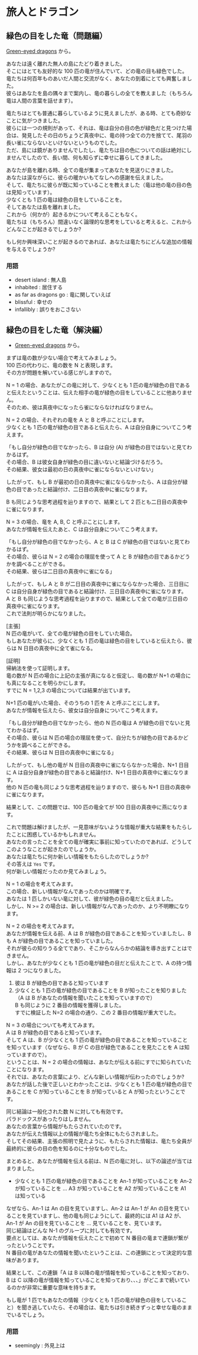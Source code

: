 # 旅人とドラゴン

## 緑色の目をした竜（問題編）
[Green-eyed dragons](https://www.physics.harvard.edu/uploads/files/undergrad/probweek/prob2.pdf) から。

あなたは遠く離れた無人の島にたどり着きました。  
そこにはとても友好的な 100 匹の竜が住んでいて、どの竜の目も緑色でした。  
竜たちは何百年ものあいだ人間と交流がなく、あなたの到着にとても興奮しました。  
彼らはあなたを島の隅々まで案内し、竜の暮らしの全てを教えました（もちろん竜は人間の言葉を話せます）。  

竜たちはとても普通に暮らしているように見えましたが、ある時、とても奇妙なことに気がつきました。  
彼らには一つの規則があって、それは、竜は自分の目の色が緑色だと見つけた場合は、発見したその日のちょうど真夜中に、竜の持つ全ての力を捨てて、尾羽の長い雀にならないといけないというものでした。  
ただ、島には鏡がありませんでしたし、竜たちは目の色についての話は絶対にしませんでしたので、長い間、何も知らずに幸せに暮らしてきました。  

あなたが島を離れる時、全ての竜が集まってあなたを見送りにきました。  
あなたは涙ながらに、彼らの暖かいもてなしへの感謝を伝えました。  
そして、竜たちに彼らが既に知っていることを教えました（竜は他の竜の目の色は見知っています）。  
少なくとも 1 匹の竜は緑色の目をしていることを。  
そしてあなたは島を離れました。  
これから（何かが）起きるかについて考えることもなく。  
竜たちは（もちろん）間違いなく論理的な思考をしていると考えると、これからどんなことが起きるでしょうか?  

もし何か興味深いことが起きるのであれば、あなたは竜たちにどんな追加の情報を与えるでしょうか?  

### 用語
- desert island : 無人島
- inhabited : 居住する
- as far as dragons go : 竜に関していえば
- blissful : 幸せの
- infallibly : 誤りをおこさない

## 緑色の目をした竜（解決編）
- [Green-eyed dragons](https://www.physics.harvard.edu/uploads/files/undergrad/probweek/sol2.pdf) から。

まずは竜の数が少ない場合で考えてみましょう。  
100 匹の代わりに、竜の数を N と表現します。  
その方が問題を解いている感じがしますので。  

N = 1 の場合、あなたがこの竜に対して、少なくとも 1 匹の竜が緑色の目であると伝えたということは、伝えた相手の竜が緑色の目をしていることに他ありません。  
そのため、彼は真夜中になったら雀にならなければなりません。  

N = 2 の場合、それぞれの竜を A と B と呼ぶことにします。  
少なくとも 1 匹の竜が緑色の目であると伝えたら、A は自分自身についてこう考えます。  

「もし自分が緑色の目でなかったら、B は自分 (A) が緑色の目ではないと見てわかるはず。  
その場合、B は彼女自身が緑色の目に違いないと結論づけるだろう。  
その結果、彼女は最初の日の真夜中に雀にならないといけない」  

したがって、もし B が最初の日の真夜中に雀にならなかったら、A は自分が緑色の目であったと結論付け、二日目の真夜中に雀になります。  

B も同じような思考過程を辿りますので、結果として 2 匹とも二日目の真夜中に雀になります。  

N = 3 の場合、竜を A, B, C と呼ぶことにします。  
あなたが情報を伝えたあと、C は自分自身についてこう考えます。  

「もし自分が緑色の目でなかったら、A と B は C が緑色の目ではないと見てわかるはず。  
その場合、彼らは N = 2 の場合の理屈を使って A と B が緑色の目であるかどうかを調べることができる。  
その結果、彼らは二日目の真夜中に雀になる」  

したがって、もし A と B が二日目の真夜中に雀にならなかった場合、三日目に C は自分自身が緑色の目であると結論付け、三日目の真夜中に雀になります。  
A と B も同じような思考過程を辿りますので、結果として全ての竜が三日目の真夜中に雀になります。  
これで法則が明らかになりました。  

[主張]  
N 匹の竜がいて、全ての竜が緑色の目をしていた場合。  
もしあなたが彼らに、少なくとも 1 匹の竜は緑色の目をしていると伝えたら、彼らは N 日目の真夜中に全て雀になる。  

[証明]  
帰納法を使って証明します。  
竜の数が N 匹の場合に上記の主張が真になると仮定し、竜の数が N+1 の場合にも真になることを明らかにします。  
すでに N = 1,2,3 の場合については結果が出ています。  

N+1 匹の竜がいた場合、そのうちの 1 匹を A と呼ぶことにします。  
あなたが情報を伝えたら、彼女は自分自身についてこう考えます。  

「もし自分が緑色の目でなかったら、他の N 匹の竜は A が緑色の目でないと見てわかるはず。  
その場合、彼らは N 匹の場合の理屈を使って、自分たちが緑色の目であるかどうかを調べることができる。  
その結果、彼らは N 日目の真夜中に雀になる」  

したがって、もし他の竜が N 日目の真夜中に雀にならなかった場合、N+1 日目に A は自分自身が緑色の目であると結論付け、N+1 日目の真夜中に雀になります。  
他の N 匹の竜も同じような思考過程を辿りますので、彼らも N+1 日目の真夜中に雀になります。  

結果として、この問題では、100 匹の竜全てが 100 日目の真夜中に燕になります。  

これで問題は解けましたが、一見意味がないような情報が重大な結果をもたらしたことに困惑しているかもしれません。  
あなたの言ったことを全ての竜が確実に事前に知っていたのであれば、どうしてこのようなことが起きたのでしょうか。  
あなたは竜たちに何か新しい情報をもたらしたのでしょうか?  
その答えは `Yes` です。  
何が新しい情報だったのか見てみましょう。  

N = 1 の場合を考えてみます。  
この場合、新しい情報がなんであったのかは明確です。  
あなたは 1 匹しかいない竜に対して、彼が緑色の目の竜だと伝えました。  
しかし、N >= 2 の場合は、新しい情報がなんであったのか、より不明瞭になります。  

N = 2 の場合を考えてみます。  
あなたが情報を伝える前、A は B が緑色の目であることを知っていましたし、B も A が緑色の目であることを知っていました。  
それが彼らの知りうる全てであり、そこからなんらかの結論を導き出すことはできません。  
しかし、あなたが少なくとも 1 匹の竜が緑色の目だと伝えたことで、A の持つ情報は 2 つになりました。  
1. 彼は B が緑色の目であると知っています  
2. 少なくとも 1 匹の竜が緑色の目であることを B が知ったことを知りました（A は B があなたの情報を聞いたことを知っていますので）  
B も同じように 2 番目の情報を獲得しました。  
すでに検証した N=2 の場合の通り、この 2 番目の情報が重大でした。  

N = 3 の場合についても考えてみます。  
A は B が緑色の目であると知っています。  
そして A は、B が少なくとも 1 匹の竜が緑色の目であることを知っていることを知っています（なぜなら、B が C の目が緑色であることを見たことを A は知っていますので）。  
ということは、N = 2 の場合の情報は、あなたが伝える前にすでに知られていたことになります。  
それでは、あなたの言葉により、どんな新しい情報が伝わったのでしょうか?  
あなたが話した後で正しいとわかったことは、少なくとも 1 匹の竜が緑色の目であることを C が知っていることを B が知っていると A が知ったということです。  

同じ結論は一般化された数 N に対しても有効です。  
パラドックスがあったりはしません。  
あなたの言葉から情報がもたらされていたのです。  
あなたが伝えた情報以上の情報が竜たち全体にもたらされました。  
そしてその結果、主張の照明で見たように、もたらされた情報は、竜たち全員が最終的に彼らの目の色を知るのに十分なものでした。  

まとめると、あなたが情報を伝える前は、N 匹の竜に対し、以下の論述が当てはまりました。  

- 少なくとも 1 匹の竜が緑色の目であることを An-1 が知っていることを An-2 が知っていることを ... A3 が知っていることを A2 が知っていることを A1 は知っている  

なぜなら、An-1 は An の目を見ていますし、An-2 は An-1 が An の目を見ていることを見ていますし、他の竜も同じようにして、最終的には A1 は A2 が、An-1 が An の目を見ていることを ... 見ていることを、見ています。  
同じ結論はどんな N-1 のグループに対しても有効です。  
要点としては、あなたが情報を伝えたことで初めて N 番目の竜まで連鎖が繋がったということです。  
N 番目の竜があなたの情報を聞いたということは、この連鎖にとって決定的な意味があります。  

結果として、この連鎖「A は B 以降の竜が情報を知っていることを知っており、B は C 以降の竜が情報を知っていることを知っており、、、」がどこまで続いているのかが非常に重要な意味を持ちます。  

もし竜が 1 匹でもあなたの情報（少なくとも 1 匹の竜が緑色の目をしていること）を聞き逃していたら、その場合は、竜たちは引き続きずっと幸せな竜のままでいるでしょう。  
### 用語
- seemingly : 外見上は
